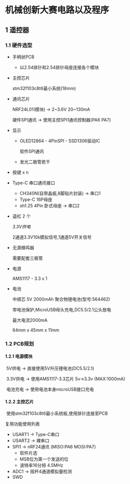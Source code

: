 # 机械创新大赛电路以及程序

## 1 遥控器

### 1.1 硬件选型

- 手柄状PCB
	
	- 以2.54排针和2.54排针母座连接各个模块
	
- 主控芯片

	stm32f103c8t6最小系统(16mm)

- 通讯芯片

  NRF24L01(模块) -> 2~3.6V 20~130mA

  硬件SPI通讯 -> 使用主控SPI1通讯控制器(PA6 PA7)

- 显示

  - OLED12864 - 4PinSPI - SSD1306驱动IC

  	软件SPI通讯

  - 发光二极管若干

- 按键 x n

- Type-C 串口通讯接口

	- CH340N(自带晶振,8脚贴片封装) -> 串口1
	- Type-C 16P母座
	- sh1.25 4Pin 卧式母座 -> 串口2
	
- 遥杠 2 个

  *3.3V供电*

  2通道3.3V10k模拟信号,1通道5V开关信号

- 无源蜂鸣器

	需要配套三极管

- 电源

	AMS1117 - 3.3 x 1

- 电池

	中顺芯 5V 2000mAh 聚合物锂电池(型号:564462)

	带电池保护,MicroUSB母头充电,DC5.5/2.1公头放电

	最大电流2000mA

	64mm x 45mm x 11mm

### 1.2 PCB规划

#### 1.2.1 电源模块

​	5V供电 -> 直接使用5V升压锂电池(DC5.5/2.1)

​	3.3V供电 -> 使用AMS1117-3.3芯片 5v->3.3v (MAX:1000mA)

​	电池充电 -> 使用电池本身microUSB接口充电

#### 1.2.2 主控芯片

​	使用stm32f103c8t6最小系统板,使用排针连接至PCB

复用功能使用列表

- USART1 -> Type-C串口
- USART2 -> 裸串口
- SPI1 -> nRF24通讯 (MISO:PA6 MOSI:PA7)
	- 软件片选
	- MSB位为第一个发送的位
	- 波特率16分频 4.5MHz
- ADC1 -> 摇杆4通道模拟量检测
- SWD